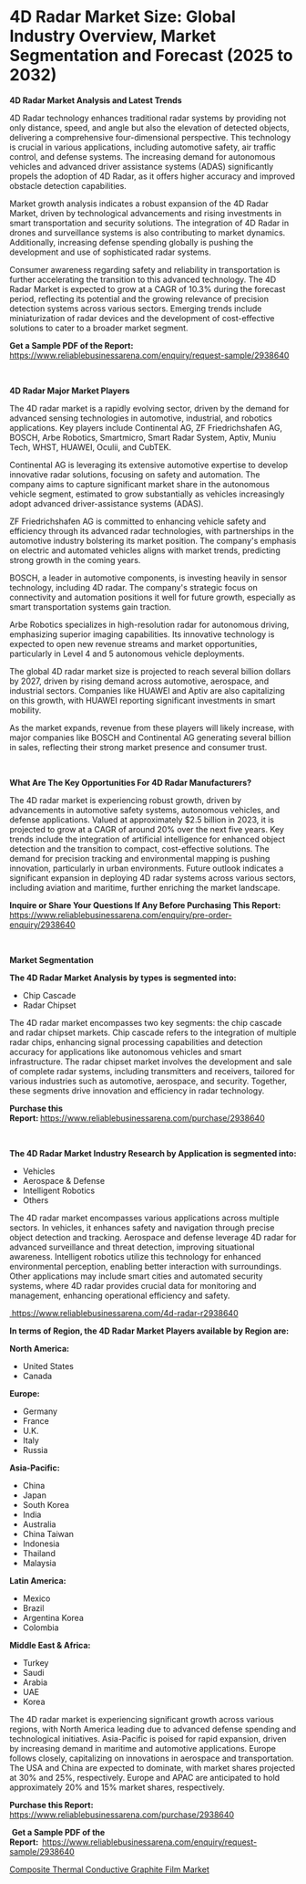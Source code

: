 <p><h1>4D Radar Market Size: Global Industry Overview, Market Segmentation and Forecast (2025 to 2032)</h1></p><p><strong>4D Radar Market Analysis and Latest Trends</strong></p>
<p><p>4D Radar technology enhances traditional radar systems by providing not only distance, speed, and angle but also the elevation of detected objects, delivering a comprehensive four-dimensional perspective. This technology is crucial in various applications, including automotive safety, air traffic control, and defense systems. The increasing demand for autonomous vehicles and advanced driver assistance systems (ADAS) significantly propels the adoption of 4D Radar, as it offers higher accuracy and improved obstacle detection capabilities.</p><p>Market growth analysis indicates a robust expansion of the 4D Radar Market, driven by technological advancements and rising investments in smart transportation and security solutions. The integration of 4D Radar in drones and surveillance systems is also contributing to market dynamics. Additionally, increasing defense spending globally is pushing the development and use of sophisticated radar systems. </p><p>Consumer awareness regarding safety and reliability in transportation is further accelerating the transition to this advanced technology. The 4D Radar Market is expected to grow at a CAGR of 10.3% during the forecast period, reflecting its potential and the growing relevance of precision detection systems across various sectors. Emerging trends include miniaturization of radar devices and the development of cost-effective solutions to cater to a broader market segment.</p></p>
<p><strong>Get a Sample PDF of the Report:&nbsp;</strong> <a href="https://www.reliablebusinessarena.com/enquiry/request-sample/2938640?utm_campaign=2004&utm_medium=2&utm_source=Github&utm_content=ia&utm_term=15032025&utm_id=4d-radar">https://www.reliablebusinessarena.com/enquiry/request-sample/2938640</a></p>
<p>&nbsp;</p>
<p><strong>4D Radar Major Market Players</strong></p>
<p><p>The 4D radar market is a rapidly evolving sector, driven by the demand for advanced sensing technologies in automotive, industrial, and robotics applications. Key players include Continental AG, ZF Friedrichshafen AG, BOSCH, Arbe Robotics, Smartmicro, Smart Radar System, Aptiv, Muniu Tech, WHST, HUAWEI, Oculii, and CubTEK.</p><p>Continental AG is leveraging its extensive automotive expertise to develop innovative radar solutions, focusing on safety and automation. The company aims to capture significant market share in the autonomous vehicle segment, estimated to grow substantially as vehicles increasingly adopt advanced driver-assistance systems (ADAS).</p><p>ZF Friedrichshafen AG is committed to enhancing vehicle safety and efficiency through its advanced radar technologies, with partnerships in the automotive industry bolstering its market position. The company's emphasis on electric and automated vehicles aligns with market trends, predicting strong growth in the coming years.</p><p>BOSCH, a leader in automotive components, is investing heavily in sensor technology, including 4D radar. The company's strategic focus on connectivity and automation positions it well for future growth, especially as smart transportation systems gain traction.</p><p>Arbe Robotics specializes in high-resolution radar for autonomous driving, emphasizing superior imaging capabilities. Its innovative technology is expected to open new revenue streams and market opportunities, particularly in Level 4 and 5 autonomous vehicle deployments.</p><p>The global 4D radar market size is projected to reach several billion dollars by 2027, driven by rising demand across automotive, aerospace, and industrial sectors. Companies like HUAWEI and Aptiv are also capitalizing on this growth, with HUAWEI reporting significant investments in smart mobility.</p><p>As the market expands, revenue from these players will likely increase, with major companies like BOSCH and Continental AG generating several billion in sales, reflecting their strong market presence and consumer trust.</p></p>
<p>&nbsp;</p>
<p><strong>What Are The Key Opportunities For 4D Radar Manufacturers?</strong></p>
<p><p>The 4D radar market is experiencing robust growth, driven by advancements in automotive safety systems, autonomous vehicles, and defense applications. Valued at approximately $2.5 billion in 2023, it is projected to grow at a CAGR of around 20% over the next five years. Key trends include the integration of artificial intelligence for enhanced object detection and the transition to compact, cost-effective solutions. The demand for precision tracking and environmental mapping is pushing innovation, particularly in urban environments. Future outlook indicates a significant expansion in deploying 4D radar systems across various sectors, including aviation and maritime, further enriching the market landscape.</p></p>
<p><strong>Inquire or Share Your Questions If Any Before Purchasing This Report:</strong> <a href="https://www.reliablebusinessarena.com/enquiry/pre-order-enquiry/2938640?utm_campaign=2004&utm_medium=2&utm_source=Github&utm_content=ia&utm_term=15032025&utm_id=4d-radar">https://www.reliablebusinessarena.com/enquiry/pre-order-enquiry/2938640</a></p>
<p>&nbsp;</p>
<p><strong>Market Segmentation</strong></p>
<p><strong>The 4D Radar Market Analysis by types is segmented into:</strong></p>
<p><ul><li>Chip Cascade</li><li>Radar Chipset</li></ul></p>
<p><p>The 4D radar market encompasses two key segments: the chip cascade and radar chipset markets. Chip cascade refers to the integration of multiple radar chips, enhancing signal processing capabilities and detection accuracy for applications like autonomous vehicles and smart infrastructure. The radar chipset market involves the development and sale of complete radar systems, including transmitters and receivers, tailored for various industries such as automotive, aerospace, and security. Together, these segments drive innovation and efficiency in radar technology.</p></p>
<p><strong>Purchase this Report:&nbsp;</strong><a href="https://www.reliablebusinessarena.com/purchase/2938640?utm_campaign=2004&utm_medium=2&utm_source=Github&utm_content=ia&utm_term=15032025&utm_id=4d-radar">https://www.reliablebusinessarena.com/purchase/2938640</a></p>
<p>&nbsp;</p>
<p><strong>The 4D Radar Market Industry Research by Application is segmented into:</strong></p>
<p><ul><li>Vehicles</li><li>Aerospace & Defense</li><li>Intelligent Robotics</li><li>Others</li></ul></p>
<p><p>The 4D radar market encompasses various applications across multiple sectors. In vehicles, it enhances safety and navigation through precise object detection and tracking. Aerospace and defense leverage 4D radar for advanced surveillance and threat detection, improving situational awareness. Intelligent robotics utilize this technology for enhanced environmental perception, enabling better interaction with surroundings. Other applications may include smart cities and automated security systems, where 4D radar provides crucial data for monitoring and management, enhancing operational efficiency and safety.</p></p>
<p><a href="https://www.reliablebusinessarena.com/4d-radar-r2938640?utm_campaign=2004&utm_medium=2&utm_source=Github&utm_content=ia&utm_term=15032025&utm_id=4d-radar">&nbsp;https://www.reliablebusinessarena.com/4d-radar-r2938640</a></p>
<p><strong>In terms of Region, the 4D Radar Market Players available by Region are:</strong></p>
<p>
    <p> <strong> North America: </strong>
        <ul>
            <li>United States</li>
            <li>Canada</li>
        </ul>
        </p> 
    <p> <strong> Europe: </strong>
        <ul>
            <li>Germany</li>
            <li>France</li>
            <li>U.K.</li>
            <li>Italy</li>
            <li>Russia</li>
        </ul>
        </p> 
    <p> <strong> Asia-Pacific: </strong>
        <ul>
            <li>China</li>
            <li>Japan</li>
            <li>South Korea</li>
            <li>India</li>
            <li>Australia</li>
            <li>China Taiwan</li>
            <li>Indonesia</li>
            <li>Thailand</li>
            <li>Malaysia</li>
        </ul>
        </p> 
    <p> <strong> Latin America: </strong>
        <ul>
            <li>Mexico</li>
            <li>Brazil</li>
            <li>Argentina Korea</li>
            <li>Colombia</li>
        </ul>
        </p> 
    <p> <strong> Middle East & Africa: </strong>
        <ul>
            <li>Turkey</li>
            <li>Saudi</li>
            <li>Arabia</li>
            <li>UAE</li>
            <li>Korea</li>
        </ul>
    </p>
    </p>
<p><p>The 4D radar market is experiencing significant growth across various regions, with North America leading due to advanced defense spending and technological initiatives. Asia-Pacific is poised for rapid expansion, driven by increasing demand in maritime and automotive applications. Europe follows closely, capitalizing on innovations in aerospace and transportation. The USA and China are expected to dominate, with market shares projected at 30% and 25%, respectively. Europe and APAC are anticipated to hold approximately 20% and 15% market shares, respectively.</p></p>
<p><strong>Purchase this Report: </strong><a href="https://www.reliablebusinessarena.com/purchase/2938640?utm_campaign=2004&utm_medium=2&utm_source=Github&utm_content=ia&utm_term=15032025&utm_id=4d-radar">https://www.reliablebusinessarena.com/purchase/2938640</a></p>
<p>&nbsp;<strong>Get a Sample PDF of the Report:&nbsp;&nbsp;</strong><a href="https://www.reliablebusinessarena.com/enquiry/request-sample/2938640?utm_campaign=2004&utm_medium=2&utm_source=Github&utm_content=ia&utm_term=15032025&utm_id=4d-radar">https://www.reliablebusinessarena.com/enquiry/request-sample/2938640</a></p>
<p><strong></strong></p>
<p><p><a href="https://github.com/globismark/Market-Research-Report-List-6/blob/main/composite-thermal-conductive-graphite-film-market.md?utm_campaign=2004&utm_medium=2&utm_source=Github&utm_content=ia&utm_term=15032025&utm_id=4d-radar">Composite Thermal Conductive Graphite Film Market</a></p></p>